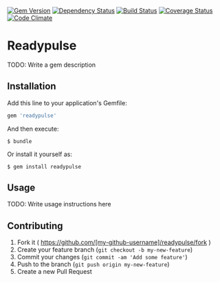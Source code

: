 [![Gem Version](https://badge.fury.io/rb/readypulse.svg)](http://badge.fury.io/rb/readypulse)
[![Dependency Status](https://gemnasium.com/chadmetcalf/readypulse.svg)](https://gemnasium.com/chadmetcalf/readypulse)
[![Build Status](https://travis-ci.org/chadmetcalf/readypulse.svg?branch=master)](https://travis-ci.org/chadmetcalf/readypulse)
[![Coverage Status](http://img.shields.io/coveralls/chadmetcalf/readypulse/master.svg)](https://coveralls.io/r/chadmetcalf/readypulse)
[![Code Climate](https://codeclimate.com/github/chadmetcalf/readypulse/badges/gpa.svg)](https://codeclimate.com/github/chadmetcalf/readypulse)

# Readypulse

TODO: Write a gem description

## Installation

Add this line to your application's Gemfile:

```ruby
gem 'readypulse'
```

And then execute:

    $ bundle

Or install it yourself as:

    $ gem install readypulse

## Usage

TODO: Write usage instructions here

## Contributing

1. Fork it ( https://github.com/[my-github-username]/readypulse/fork )
2. Create your feature branch (`git checkout -b my-new-feature`)
3. Commit your changes (`git commit -am 'Add some feature'`)
4. Push to the branch (`git push origin my-new-feature`)
5. Create a new Pull Request
